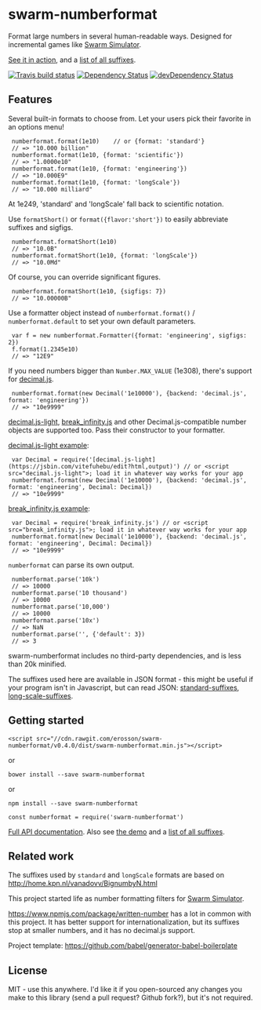 # swarm-numberformat

Format large numbers in several human-readable ways. Designed for incremental games like [Swarm Simulator](https://swarmsim.github.io).

[See it in action](https://jsbin.com/vitefuhebu/edit?html,output), and a [list of all suffixes](https://erosson.github.io/swarm-numberformat/demo/legend.html).

[![Travis build status](http://img.shields.io/travis/erosson/swarm-numberformat.svg?style=flat)](https://travis-ci.org/erosson/swarm-numberformat)
[![Dependency Status](https://david-dm.org/erosson/swarm-numberformat.svg)](https://david-dm.org/erosson/swarm-numberformat)
[![devDependency Status](https://david-dm.org/erosson/swarm-numberformat/dev-status.svg)](https://david-dm.org/erosson/swarm-numberformat#info=devDependencies)

## Features

Several built-in formats to choose from. Let your users pick their favorite in an options menu!

     numberformat.format(1e10)    // or {format: 'standard'}
     // => "10.000 billion"
     numberformat.format(1e10, {format: 'scientific'})
     // => "1.0000e10"
     numberformat.format(1e10, {format: 'engineering'})
     // => "10.000E9"
     numberformat.format(1e10, {format: 'longScale'})
     // => "10.000 milliard"

At 1e249, 'standard' and 'longScale' fall back to scientific notation.

Use `formatShort()` or `format({flavor:'short'})` to easily abbreviate suffixes and sigfigs.

     numberformat.formatShort(1e10)
     // => "10.0B"
     numberformat.formatShort(1e10, {format: 'longScale'})
     // => "10.0Md"

Of course, you can override significant figures.

     numberformat.formatShort(1e10, {sigfigs: 7})
     // => "10.00000B"

Use a formatter object instead of `numberformat.format()` / `numberformat.default` to set your own default parameters.

     var f = new numberformat.Formatter({format: 'engineering', sigfigs: 2})
     f.format(1.2345e10)
     // => "12E9"

If you need numbers bigger than `Number.MAX_VALUE` (1e308), there's support for [decimal.js](https://github.com/MikeMcl/decimal.js/).

     numberformat.format(new Decimal('1e10000'), {backend: 'decimal.js', format: 'engineering'})
     // => "10e9999"

[decimal.js-light](https://github.com/MikeMcl/decimal.js-light), [break\_infinity.js](https://github.com/Patashu/break_infinity.js) and other Decimal.js-compatible number objects are supported too. Pass their constructor to your formatter.

[decimal.js-light example](https://jsbin.com/yezokofofu/edit?html,output): 

     var Decimal = require('[decimal.js-light](https://jsbin.com/vitefuhebu/edit?html,output)') // or <script src="decimal.js-light">; load it in whatever way works for your app
     numberformat.format(new Decimal('1e10000'), {backend: 'decimal.js', format: 'engineering', Decimal: Decimal})
     // => "10e9999"
     
[break_infinity.js example](https://jsbin.com/pilefawala/1/edit?html,output):

     var Decimal = require('break_infinity.js') // or <script src="break_infinity.js">; load it in whatever way works for your app
     numberformat.format(new Decimal('1e10000'), {backend: 'decimal.js', format: 'engineering', Decimal: Decimal})
     // => "10e9999"

`numberformat` can parse its own output.

     numberformat.parse('10k')
     // => 10000
     numberformat.parse('10 thousand')
     // => 10000
     numberformat.parse('10,000')
     // => 10000
     numberformat.parse('10x')
     // => NaN
     numberformat.parse('', {'default': 3})
     // => 3

swarm-numberformat includes no third-party dependencies, and is less than 20k minified.

The suffixes used here are available in JSON format - this might be useful if your program isn't in Javascript, but can read JSON:
[standard-suffixes](https://github.com/erosson/swarm-numberformat/blob/master/src/standard-suffixes.json),
[long-scale-suffixes](https://github.com/erosson/swarm-numberformat/blob/master/src/long-scale-suffixes.json).

## Getting started

    <script src="//cdn.rawgit.com/erosson/swarm-numberformat/v0.4.0/dist/swarm-numberformat.min.js"></script>

or

    bower install --save swarm-numberformat

or

    npm install --save swarm-numberformat

    const numberformat = require('swarm-numberformat')

[Full API documentation](https://erosson.github.io/swarm-numberformat/). Also see [the demo](https://jsbin.com/vitefuhebu/edit?html,output) and a [list of all suffixes](https://erosson.github.io/swarm-numberformat/demo/legend.html).

## Related work

The suffixes used by `standard` and `longScale` formats are based on http://home.kpn.nl/vanadovv/BignumbyN.html

This project started life as number formatting filters for [Swarm Simulator](https://github.com/swarmsim/swarm/).

https://www.npmjs.com/package/written-number has a lot in common with this project. It has better support for internationalization, but its suffixes stop at smaller numbers, and it has no decimal.js support.

Project template: https://github.com/babel/generator-babel-boilerplate

## License

MIT - use this anywhere. I'd like it if you open-sourced any changes you make to this library (send a pull request? Github fork?), but it's not required.

